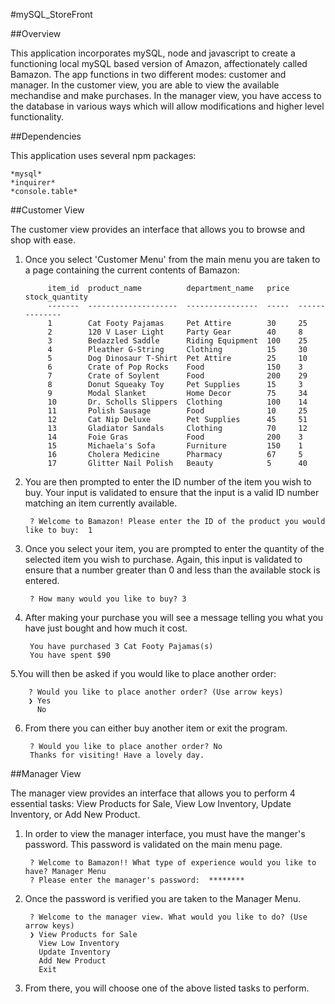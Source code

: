 #mySQL_StoreFront

##Overview

This application incorporates mySQL, node and javascript to create a functioning local mySQL based version of Amazon, affectionately called Bamazon.  The app functions in two different modes: customer and manager. In the customer view, you are able to view the available mechandise and make purchases. In the manager view, you have access to the database in various ways which will allow modifications and higher level functionality.

##Dependencies

This application uses several npm packages:

	*mysql*
	*inquirer*
	*console.table*

##Customer View

The customer view provides an interface that allows you to browse and shop with ease. 

1. Once you select 'Customer Menu' from the main menu you are taken to a page containing the current contents of Bamazon:

			item_id  product_name          department_name   price  stock_quantity
			-------  --------------------  ----------------  -----  --------------
			1        Cat Footy Pajamas     Pet Attire        30     25            
			2        120 V Laser Light     Party Gear        40     8             
			3        Bedazzled Saddle      Riding Equipment  100    25            
			4        Pleather G-String     Clothing          15     30            
			5        Dog Dinosaur T-Shirt  Pet Attire        25     10            
			6        Crate of Pop Rocks    Food              150    3             
			7        Crate of Soylent      Food              200    29            
			8        Donut Squeaky Toy     Pet Supplies      15     3             
			9        Modal Slanket         Home Decor        75     34            
			10       Dr. Scholls Slippers  Clothing          100    14            
			11       Polish Sausage        Food              10     25            
			12       Cat Nip Deluxe        Pet Supplies      45     51            
			13       Gladiator Sandals     Clothing          70     12            
			14       Foie Gras             Food              200    3             
			15       Michaela's Sofa       Furniture         150    1             
			16       Cholera Medicine      Pharmacy          67     5             
			17       Glitter Nail Polish   Beauty            5      40   

2. You are then prompted to enter the ID number of the item you wish to buy. Your input is validated to ensure that the input is a valid ID number matching an item currently available.

		? Welcome to Bamazon! Please enter the ID of the product you would like to buy:  1

3. Once you select your item, you are prompted to enter the quantity of the selected item you wish to purchase. Again, this input is validated to ensure that a number greater than 0 and less than the available stock is entered. 

		? How many would you like to buy? 3

4. After making your purchase you will see a message telling you what you have just bought and how much it cost. 

		You have purchased 3 Cat Footy Pajamas(s)
		You have spent $90

5.You will then be asked if you would like to place another order:

		? Would you like to place another order? (Use arrow keys)
		❯ Yes 
		  No 

6. From there you can either buy another item or exit the program.

		? Would you like to place another order? No
		Thanks for visiting! Have a lovely day.

##Manager View

The manager view provides an interface that allows you to perform 4 essential tasks: View Products for Sale, View Low Inventory, Update Inventory, or Add New Product.

1. In order to view the manager interface, you must have the manger's password. This password is validated on the main menu page.

		? Welcome to Bamazon!! What type of experience would you like to have? Manager Menu
		? Please enter the manager's password:  ********

2. Once the password is verified you are taken to the Manager Menu.

		? Welcome to the manager view. What would you like to do? (Use arrow keys)
		❯ View Products for Sale 
		  View Low Inventory 
		  Update Inventory 
		  Add New Product 
		  Exit 

3. From there, you will choose one of the above listed tasks to perform.
